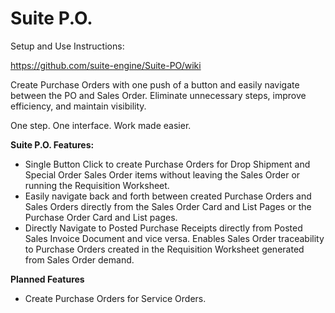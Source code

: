 # Suite P.O.

Setup and Use Instructions: 

https://github.com/suite-engine/Suite-PO/wiki


Create Purchase Orders with one push of a button and easily navigate between the PO and Sales Order.
Eliminate unnecessary steps, improve efficiency, and maintain visibility.

One step. One interface. Work made easier.

**Suite P.O. Features:**

- Single Button Click to create Purchase Orders for Drop Shipment and Special Order Sales Order items without leaving the Sales Order or running the Requisition Worksheet.
- Easily navigate back and forth between created Purchase Orders and Sales Orders directly from the Sales Order Card and List Pages or the Purchase Order Card and List pages.
- Directly Navigate to Posted Purchase Receipts directly from Posted Sales Invoice Document and vice versa.
Enables Sales Order traceability to Purchase Orders created in the Requisition Worksheet generated from Sales Order demand.


**Planned Features**
- Create Purchase Orders for Service Orders.
